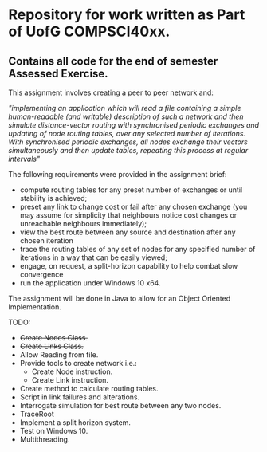 # Repository for work written as Part of UofG COMPSCI40xx.

## Contains all code for the end of semester Assessed Exercise.

This assignment involves creating a peer to peer network and:

  *"implementing an application which will read a file containing a simple human-readable (and writable) description of such a network and then simulate distance-vector routing with synchronised periodic exchanges and updating of node routing tables, over any selected number of iterations. With synchronised periodic exchanges, all nodes exchange their vectors simultaneously and then update tables, repeating this process at regular intervals"*

  The following requirements were provided in the assignment brief:
* compute routing tables for any preset number of exchanges or until stability is achieved;
* preset any link to change cost or fail after any chosen exchange (you may assume for simplicity that neighbours notice cost changes or unreachable neighbours immediately);
* view the best route between any source and destination after any chosen iteration
* trace the routing tables of any set of nodes for any specified number of iterations in a way that can
be easily viewed;
* engage, on request, a split-horizon capability to help combat slow convergence
* run the application under Windows 10 x64.

The assignment will be done in Java to allow for an Object Oriented Implementation.

TODO:
* ~~Create Nodes Class.~~
* ~~Create Links Class.~~
* Allow Reading from file.
* Provide tools to create network i.e.:
  * Create Node instruction.
  * Create Link instruction.
* Create method to calculate routing tables.
* Script in link failures and alterations.
* Interrogate simulation for best route between any two nodes.
* TraceRoot
* Implement a split horizon system.
* Test on Windows 10.
* Multithreading.
